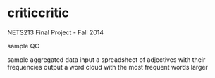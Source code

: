 criticcritic
============

NETS213 Final Project - Fall 2014

sample QC


sample aggregated data
input a spreadsheet of adjectives with their frequencies
output a word cloud with the most frequent words larger


